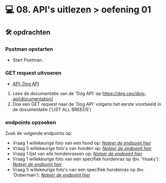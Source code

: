 # 💻 08. API's uitlezen > oefening 01

## 🛠️ opdrachten

### Postman opstarten

 - Start Postman.

### GET request uitvoeren

 - [API: Dog API](https://dog.ceo/dog-api/)

 1. Lees de documentatie van de 'Dog API' op https://dog.ceo/dog-api/documentation/
 2. Doe een GET request naar de 'Dog API' volgens het eerste voorbeeld in de documentatie ('LIST ALL BREEDS')

### endpoints opzoeken

Zoek de volgende endpoints op:
- Vraag 1 willekeurige foto van een hond op: [*Noteer de endpoint hier*](https://dog.ceo/api/breeds/image/random)
- Vraag 5 willekeurige foto's van honden op: [*Noteer de endpoint hier*](https://dog.ceo/api/breeds/image/random/5)
- Vraag 1 lijst van alle hondenrassen op: [*Noteer de endpoint hier*](https://dog.ceo/api/breeds/list/all)
- Vraag 1 willekeurige foto van een specifiek hondenras op (bv. 'Husky'): [*Noteer de endpoint hier*](https://dog.ceo/api/breed/husky/images/random)
- Vraag 5 willekeurige foto's van een specifiek hondenras op (bv. 'Doberman'): [*Noteer de endpoint hier*](https://dog.ceo/api/breed/doberman/images/random/5)